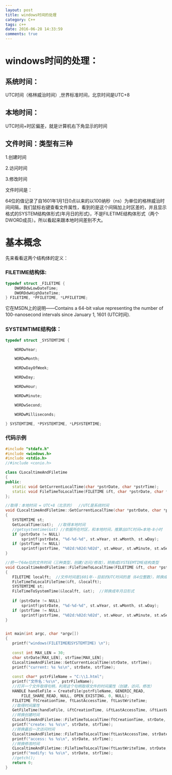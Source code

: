 ```yaml
---
layout: post
title: windows时间的处理
category: C++
tags: c++
date: 2016-06-28 14:33:59
comments: true
---
```


# windows时间的处理：

## 系统时间：
 UTC时间（格林威治时间）,世界标准时间，北京时间是UTC+8

## 本地时间：
 UTC时间+时区偏差，就是计算机右下角显示的时间

## 文件时间：类型有三种
 1.创建时间
 
 2.访问时间
 
 3.修改时间
 
文件时间是：
 
 64位的值记录了自1601年1月1日0点以来的以100纳秒（ns）为单位的格林威治时间间隔，我们鼠标右键查看文件属性，看到的是这个间隔加上时区差的，并且显示格式的SYSTEM结构体形式(年月日的形式)，不是FILETIME结构体形式（两个DWORD成员）。所以看起来跟本地时间差别不大。

#  基本概念
先来看看这两个结构体的定义：

### FILETIME结构体:
```cpp
typedef struct _FILETIME {
    DWORDdwLowDateTime;
    DWORDdwHighDateTime;
} FILETIME, *PFILETIME, *LPFILETIME;
```
它在MSDN上的说明——Contains a 64-bit value representing the number of 100-nanosecond intervals since January 1, 1601 (UTC时间).

### SYSTEMTIME结构体：
```cpp
typedef struct _SYSTEMTIME {

    WORDwYear;

    WORDwMonth;

    WORDwDayOfWeek;

    WORDwDay;

    WORDwHour;

    WORDwMinute;

    WORDwSecond;

    WORDwMilliseconds;

} SYSTEMTIME, *PSYSTEMTIME, *LPSYSTEMTIME;
```

### 代码示例

 ```cpp
 #include "stdafx.h"
#include <windows.h>  
#include <stdio.h>  
//#include <conio.h>  

class CLocaltimeAndFiletime  
{  
public:  
    static void GetCurrentLocalTime(char *pstrDate, char *pstrTime);  
    static void FileTimeToLocalTime(FILETIME &ft, char *pstrDate, char *pstrTime);  
};  

//取得：本地时间 = UTC+8（北京的）  //UTC是系统时间
void CLocaltimeAndFiletime::GetCurrentLocalTime(char *pstrDate, char *pstrTime)  
{  
    SYSTEMTIME st;  
    GetLocalTime(&st);  //取得本地时间
	//getsystemtime(&st) //依据所在时区，和本地时间，推算出UTC时间=本地-8小时
    if (pstrDate != NULL)  
        sprintf(pstrDate, "%d-%d-%d", st.wYear, st.wMonth, st.wDay);  
    if (pstrTime != NULL)  
        sprintf(pstrTime, "%02d:%02d:%02d", st.wHour, st.wMinute, st.wSecond);  
}  

//把一个64e位的文件时间（三种类型，创建/访问/修改），转换成SYSTEEMTIME结构类型
void CLocaltimeAndFiletime::FileTimeToLocalTime(FILETIME &ft, char *pstrDate, char *pstrTime)  
{  
    FILETIME localft;  //文件时间是1601年--目前的UTC时间的差（64位整数），转换成UTC+本地时区的64位值，
    FileTimeToLocalFileTime(&ft, &localft);  
    SYSTEMTIME st;  
    FileTimeToSystemTime(&localft, &st);  //转换成年月日形式
	
    if (pstrDate != NULL)  
        sprintf(pstrDate, "%d-%d-%d", st.wYear, st.wMonth, st.wDay);  
    if (pstrTime != NULL)  
        sprintf(pstrTime, "%02d:%02d:%02d", st.wHour, st.wMinute, st.wSecond);  
}  


int main(int argc, char *argv[])  
{  
    printf("windows(FILETIME和SYSTEMTIME) \n");          
    
    const int MAX_LEN = 30;  
    char strDate[MAX_LEN], strTime[MAX_LEN];  
    CLocaltimeAndFiletime::GetCurrentLocalTime(strDate, strTime);  
    printf("current: %s %s\n", strDate, strTime);  
	
    const char* pstrFileName = "C:\\1.html";  
    printf("文件名：%s\n", pstrFileName);  
    //打开一个文件取得句柄，利用这个句柄取得文件的时间属性（创建，访问，修改）
    HANDLE handleFile = CreateFile(pstrFileName, GENERIC_READ,   
        FILE_SHARE_READ, NULL, OPEN_EXISTING, 0, NULL);  
    FILETIME ftCreationTime, ftLastAccessTime, ftLastWriteTime;  
    //取得时间属性
    GetFileTime(handleFile, &ftCreationTime, &ftLastAccessTime, &ftLastWriteTime);  
    //转换创建时间
    CLocaltimeAndFiletime::FileTimeToLocalTime(ftCreationTime, strDate, strTime);  
    printf("create: %s %s\n", strDate, strTime);  
    //转换最后一次访问时间
    CLocaltimeAndFiletime::FileTimeToLocalTime(ftLastAccessTime, strDate, strTime);  
    printf("access: %s %s\n", strDate, strTime);
    //转换修改时间
    CLocaltimeAndFiletime::FileTimeToLocalTime(ftLastWriteTime, strDate, strTime);  
    printf("modify: %s %s\n", strDate, strTime);  
    //getch();  
    return 0;  
}  
 ```
